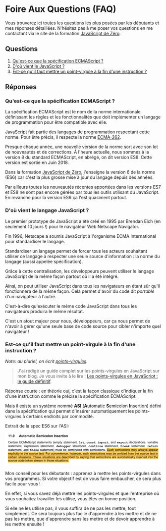# Foire Aux Questions (FAQ)

Vous trouverez ici toutes les questions les plus posées par les débutants et mes réponses détaillées. N'hésitez pas à me poser vos questions en me contactant via le site de la formation [JavaScript de Zéro](https://www.javascriptdezero.com).

## Questions

1. [Qu'est-ce que la spécification ECMAScript ?](#quest-ce-que-la-spécification-ecmascript-)
2. [D'où vient le JavaScript ?](#doù-vient-le-langage-javascript-)
3. [Est-ce qu'il faut mettre un point-virgule à la fin d'une instruction ?](#est-ce-quil-faut-mettre-un-point-virgule-à-la-fin-dune-instruction-)

## Réponses

### Qu'est-ce que la spécification ECMAScript ?

La spécification ECMAScript est le nom de la norme internationale définissant les règles et les fonctionnalités que doit implémenter un langage de programmation pour être compatible avec elle.

JavaScript fait partie des langages de programmation respectant cette norme. Pour être précis, il respecte la norme [ECMA-262](http://www.ecma-international.org/ecma-262/).

Presque chaque année, une nouvelle version de la norme sort avec son lot de nouveautés et de corrections. À l'heure actuelle, nous sommes à la version 8 du standard ECMAScript, en abrégé, on dit version ES8. Cette version est sortie en Juin 2018.

Dans la formation [JavaScript de Zéro](https://www.javascriptdezero.com), j'enseigne la version 6 de la norme (ES6) car c'est la plus grosse mise à jour du langage depuis des années.

Par ailleurs toutes les nouveautés récentes apportées dans les versions ES7 et ES8 ne sont pas encore gérées par tous les outils utilisant du JavaScript. En revanche pour la version ES6 ça l'est quasiment partout.

### D'où vient le langage JavaScript ?

Le premier prototype de JavaScript a été créé en 1995 par Brendan Eich (en seulement 10 jours !) pour le navigateur Web Netscape Navigator.

Fin 1996, Netscape a soumis JavaScript à l'organisme ECMA International pour standardiser le langage.

Standardiser un langage permet de forcer tous les acteurs souhaitant utiliser ce langage à respecter une seule source d'information : la norme du langage (aussi appelée spécification).

Grâce à cette centralisation, les développeurs peuvent utiliser le langage JavaScript de la même façon partout où il a été intégré.

Ainsi, on peut utiliser JavaScript dans tous les navigateurs en étant sûr qu'il fonctionnera de la même façon. Celà permet d'avoir du code dit _portable_ d'un navigateur à l'autre. 

C'est-à-dire qu'exécuter le même code JavaScript dans tous les navigateurs produira le même résultat.

C'est un atout majeur pour nous, développeurs, car ça nous permet de n'avoir à gérer qu'une seule base de code source pour cibler n'importe quel navigateur !

### Est-ce qu'il faut mettre un point-virgule à la fin d'une instruction ?

_Note: au pluriel, on écrit [points-virgules](https://www.larousse.fr/dictionnaires/francais/point-virgule_points-virgules/62044/difficulte)._

> J'ai rédigé un guide complet sur les points-virgules en JavaScript sur mon blog. Je vous invite à le lire : [Les points-virgules en JavaScript : le guide définitif](https://jeremymouzin.com/blog/les-points-virgules-en-javascript-le-guide-definitif/).

Réponse courte : en théorie oui, c'est la façon classique d'indiquer la fin d'une instruction comme le précise la spécification ECMAScript.

Mais il existe un système nommé **ASI** (**A**utomatic **S**emicolon **I**nsertion) défini dans la spécification qui permet d'insérer automatiquement les points-virgules à certains endroits par commodité.

Extrait de la spec ES6 sur l'ASI:

![Automatic Semicolon Insertion paragraph in specs](../images/ASI.jpg)

Mon conseil pour les débutants : apprenez à mettre les points-virgules dans vos programmes. Si votre objectif est de vous faire embaucher, ce sera plus facile pour vous !

En effet, si vous savez déjà mettre les points-virgules et que l'entreprise où vous souhaitez travailler les utilise, vous êtes en bonne position.

Si elle ne les utilise pas, il vous suffira de ne pas les mettre, tout simplement. Ce sera toujours plus facile d'apprendre à les mettre et de ne pas les mettre, que d'apprendre sans les mettre et de devoir apprendre à les mettre ensuite !